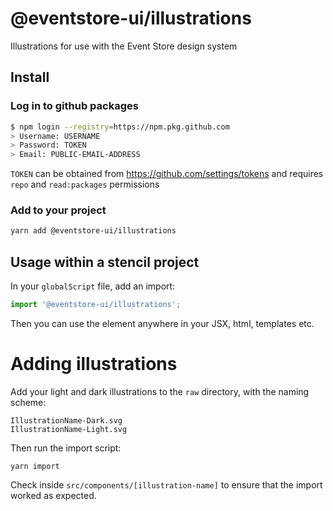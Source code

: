 # @eventstore-ui/illustrations

Illustrations for use with the Event Store design system

## Install

### Log in to github packages

```sh
$ npm login --registry=https://npm.pkg.github.com
> Username: USERNAME
> Password: TOKEN
> Email: PUBLIC-EMAIL-ADDRESS
```

`TOKEN` can be obtained from https://github.com/settings/tokens and requires `repo` and `read:packages` permissions

### Add to your project

```sh
yarn add @eventstore-ui/illustrations
```

## Usage within a stencil project

In your `globalScript` file, add an import:

```ts
import '@eventstore-ui/illustrations';
```

Then you can use the element anywhere in your JSX, html, templates etc.

# Adding illustrations

Add your light and dark illustrations to the `raw` directory, with the naming scheme:

```
IllustrationName-Dark.svg
IllustrationName-Light.svg
```

Then run the import script:

```
yarn import
```

Check inside `src/components/[illustration-name]` to ensure that the import worked as expected.
